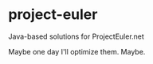 # project-euler
Java-based solutions for ProjectEuler.net

Maybe one day I'll optimize them. Maybe.
